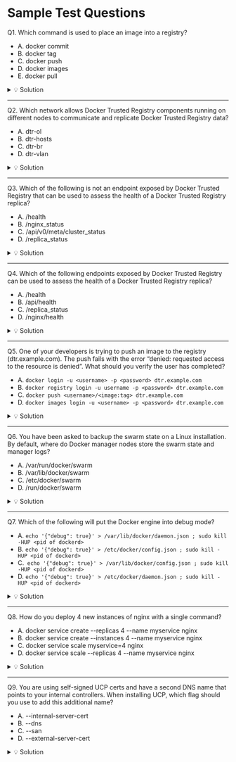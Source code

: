 # Sample Test Questions

Q1. Which command is used to place an image into a registry?

- A. docker commit
- B. docker tag
- C. docker push
- D. docker images
- E. docker pull

<details>
  <summary>💡 Solution</summary>
C. docker push
</details>

---
Q2. Which network allows Docker Trusted Registry components running on different nodes to
communicate and replicate Docker Trusted Registry data?

- A. dtr-ol
- B. dtr-hosts
- C. dtr-br
- D. dtr-vlan

<details>
  <summary>💡 Solution</summary>
A. dtr-ol
</details>

---
Q3. Which of the following is not an endpoint exposed by Docker Trusted Registry that can be
used to assess the health of a Docker Trusted Registry replica?

- A. /health
- B. /nginx_status
- C. /api/v0/meta/cluster_status
- D. /replica_status
<details>
  <summary>💡 Solution</summary>
D. /replica_status
</details>


---
Q4. Which of the following endpoints exposed by Docker Trusted Registry can be used to
assess the health of a Docker Trusted Registry replica?

- A. /health
- B. /api/health
- C. /replica_status
- D. /nginx/health

<details>
  <summary>💡 Solution</summary>
A. /health
</details>


---
Q5. One of your developers is trying to push an image to the registry (dtr.example.com). The
push fails with the error “denied: requested access to the resource is denied”. What should you
verify the user has completed?

- A. ```docker login -u <username> -p <password> dtr.example.com```
- B. ```docker registry login -u username -p <password> dtr.example.com```
- C. ```docker push <username>/<image:tag> dtr.example.com```
- D. ```docker images login -u <username> -p <password> dtr.example.com```

<details>
  <summary>💡 Solution</summary>
A. docker login -u username -p password dtr.example.com
</details>

---
Q6. You have been asked to backup the swarm state on a Linux installation. By default, where do Docker manager nodes store the swarm state and manager logs?

- A. /var/run/docker/swarm
- B. /var/lib/docker/swarm
- C. /etc/docker/swarm
- D. /run/docker/swarm

<details>
  <summary>💡 Solution</summary>
B. /var/lib/docker/swarm  
</details>

---
Q7. Which of the following will put the Docker engine into debug mode?

- A. ```echo '{"debug": true}' > /var/lib/docker/daemon.json ; sudo kill -HUP <pid of dockerd>```
- B. ```echo '{"debug": true}' > /etc/docker/config.json ; sudo kill -HUP <pid of dockerd>```
- C.``` echo '{"debug": true}' > /var/lib/docker/config.json ; sudo kill -HUP <pid of dockerd>```
- D. ```echo '{"debug": true}' > /etc/docker/daemon.json ; sudo kill -HUP <pid of dockerd>```

<details>
  <summary>💡 Solution</summary>
D. /etc/docker/daemon.json
</details>

---
Q8. How do you deploy 4 new instances of nginx with a single command?

- A. docker service create --replicas 4 --name myservice nginx
- B. docker service create --instances 4 --name myservice nginx
- C. docker service scale myservice=4 nginx
- D. docker service scale --replicas 4 --name myservice nginx

<details>
  <summary>💡 Solution</summary>
A. docker service create --replicas 4 --name myservice nginx    
</details>

---
Q9. You are using self-signed UCP certs and have a second DNS name that points to your
internal controllers. When installing UCP, which flag should you use to add this additional
name?
- A. --internal-server-cert
- B. --dns
- C. --san
- D. --external-server-cert

<details>
  <summary>💡 Solution</summary>
C. --san    
</details>



